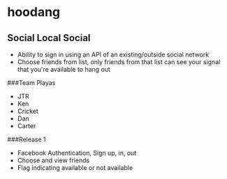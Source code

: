 hoodang
=======

## Social Local Social

- Ability to sign in using an API of an existing/outside social network
- Choose friends from list, only friends from that list can see your signal that you're available to hang out

###Team Playas
- JTR
- Ken
- Cricket
- Dan
- Carter

###Release 1
- Facebook Authentication, Sign up, in, out
- Choose and view friends
- Flag indicating available or not available
